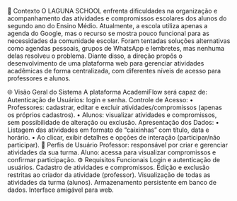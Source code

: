 🧩 Contexto
O LAGUNA SCHOOL enfrenta dificuldades na organização e acompanhamento das atividades e compromissos escolares dos alunos do segundo ano do Ensino Médio.
Atualmente, a escola utiliza apenas a agenda do Google, mas o recurso se mostra pouco funcional para as necessidades da comunidade escolar.
Foram tentadas soluções alternativas como agendas pessoais, grupos de WhatsApp e lembretes, mas nenhuma delas resolveu o problema.
Diante disso, a direção propôs o desenvolvimento de uma plataforma web para gerenciar atividades acadêmicas de forma centralizada, com diferentes níveis de acesso para professores e alunos.


🌐 Visão Geral do Sistema
A plataforma AcademiFlow será capaz de:
Autenticação de Usuários: login e senha.
Controle de Acesso:
• Professores: cadastrar, editar e excluir atividades/compromissos (apenas os próprios cadastros).
• Alunos: visualizar atividades e compromissos, sem possibilidade de alteração ou exclusão.
Apresentação dos Dados:
• Listagem das atividades em formato de “caixinhas” com título, data e horário.
• Ao clicar, exibir detalhes e opções de interação (participar/não participar).
👥 Perfis de Usuário
Professor: responsável por criar e gerenciar atividades da sua turma.
Aluno: acessa para visualizar compromissos e confirmar participação.
⚙️ Requisitos Funcionais
Login e autenticação de usuários.
Cadastro de atividades e compromissos.
Edição e exclusão restritas ao criador da atividade (professor).
Visualização de todas as atividades da turma (alunos).
Armazenamento persistente em banco de dados.
Interface amigável para web.
